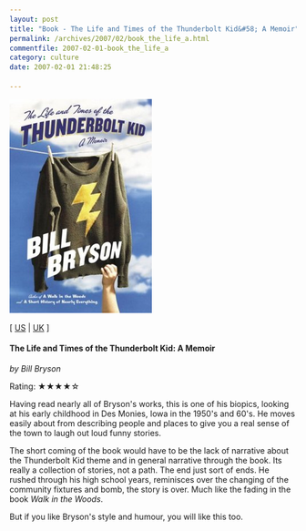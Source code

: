 ```yaml
---
layout: post
title: "Book - The Life and Times of the Thunderbolt Kid&#58; A Memoir"
permalink: /archives/2007/02/book_the_life_a.html
commentfile: 2007-02-01-book_the_life_a
category: culture
date: 2007-02-01 21:48:25

---
```


<a href="/assets/images/book_thunderboltkid.jpg"><img src="/assets/images/book_thunderboltkid-thumb.jpg" width="250" height="376" alt="Thunderbolt Kid" class="photo right" /></a>

\[ [US](http://www.amazon.com/o/asin/076791936X) | [UK](http://www.amazon.co.uk/o/asin/076791936X) \]

#### The Life and Times of the Thunderbolt Kid: A Memoir

*by Bill Bryson*

Rating: ★★★★☆

Having read nearly all of Bryson's works, this is one of his biopics, looking at his early childhood in Des Monies, Iowa in the 1950's and 60's. He moves easily about from describing people and places to give you a real sense of the town to laugh out loud funny stories.

The short coming of the book would have to be the lack of narrative about the Thunderbolt Kid theme and in general narrative through the book. Its really a collection of stories, not a path. The end just sort of ends. He rushed through his high school years, reminisces over the changing of the community fixtures and bomb, the story is over. Much like the fading in the book *Walk in the Woods*.

But if you like Bryson's style and humour, you will like this too.
